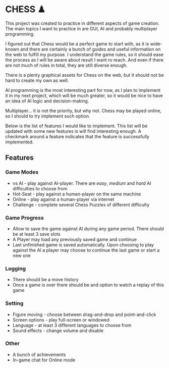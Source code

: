 # **CHESS** ♟

This project was created to practice in different aspects of game creation. The main topics I want to practice in are
GUI, AI and probably multiplayer programming.

I figured out that Chess would be a perfect game to start with, as it is wide-known and there are certainly a bunch of
guides and useful information on the web to fulfill my purpose. I understand the game rules, so it should ease the
process as I will be aware about result I want ro reach. And even if there are not much of rules in total, they are 
still diverse enough.

There is a plenty graphical assets for Chess on the web, but it should not be hard to create my 
own as well. 

AI programming is the most interesting part for now, as I plan to implement it in my next project, which will be much 
greater, so it would be nice to have an idea of AI logic and decision-making.

Multiplayer... it is not the priority, but why not. Chess may be played online, so I should to try implement such 
option.

Below is the list of features I would like to implement. This list will be updated with some new features is will find 
interesting enough. A checkmark around a feature indicates that the feature is successfully implemented.

## **Features** 
### **Game Modes**
- vs AI - play against AI-player. There are *easy*, *medium* and *hard* AI difficulties to choose from
- Hot-Seat - play against a human-player on the same machine
- Online - play against a human-player via internet
- Challenge - complete several Chess Puzzles of different difficulty
### **Game Progress**
- Allow to save the game against AI during any game period. There should be at least 3 save slots
- A Player may load any previously saved game and continue
- Last unfinished game is saved automatically. Upon choosing to play against the AI a player may choose to continue the
last game or start a new one
### **Logging**
- There should be a move history
- Once a game is over there should be and option to watch a replay of this game
### **Setting**
- Figure moving - choose between drag-and-drop and point-and-click
- Screen options - play full-screen or windowed
- Language - at least 3 different languages to choose from
- Sound effects - change volume and disable
### **Other**
- A bunch of achievements
- In-game chat for Online mode